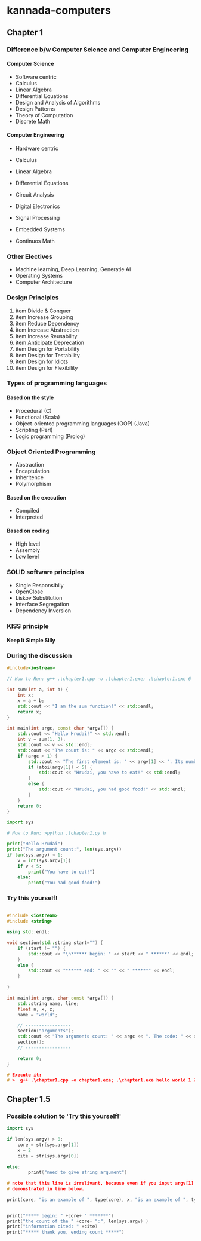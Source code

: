 # kannada-computers
## Chapter 1


### Difference b/w Computer Science and Computer Engineering
#### Computer Science
* Software centric
* Calculus
* Linear Algebra
* Differential Equations
* Design and Analysis of Algorithms
* Design Patterns
* Theory of Computation
* Discrete Math

#### Computer Engineering
* Hardware centric

* Calculus
* Linear Algebra
* Differential Equations
* Circuit Analysis
* Digital Electronics
* Signal Processing
* Embedded Systems
* Continuos Math

### Other Electives
* Machine learning, Deep Learning, Generatie AI
* Operating Systems
* Computer Architecture


### Design Principles
1. item Divide & Conquer
1. item Increase Grouping
1. item Reduce Dependency
1. item Increase Abstraction
1. item Increase Reusability
1. item Anticipate Deprecation
1. item Design for Portability
1. item Design for Testability
1. item Design for Idiots
1. item Design for Flexibility

### Types of programming languages

#### Based on the style
* Procedural (C)
* Functional (Scala)
* Object-oriented programming languages (OOP) (Java)
* Scripting (Perl)
* Logic programming (Prolog)


### Object Oriented Programming
* Abstraction
* Encaptulation
* Inheritence
* Polymorphism


#### Based on the execution
* Compiled
* Interpreted


#### Based on coding
* High level
* Assembly
* Low level


### SOLID software principles
* Single Responsibily
* OpenClose
* Liskov Substitution
* Interface Segregation
* Dependency Inversion

### KISS principle 
#### Keep It Simple Silly


### During the discussion
```cpp
#include<iostream>

// How to Run: g++ .\chapter1.cpp -o .\chapter1.exe; .\chapter1.exe 6 

int sum(int a, int b) {
    int x;
    x = a + b;
    std::cout << "I am the sum function!" << std::endl;
    return x;
}

int main(int argc, const char *argv[]) {
    std::cout << "Hello Hrudai!" << std::endl;
    int v = sum(1, 3);
    std::cout << v << std::endl;
    std::cout << "The count is: " << argc << std::endl;
    if (argc > 1) {
        std::cout << "The first element is: " << argv[1] << ". Its number is: " << atoi(argv[1]) << std::endl;
        if (atoi(argv[1]) < 5) {
            std::cout << "Hrudai, you have to eat!" << std::endl;
        }
        else {
            std::cout << "Hrudai, you had good food!" << std::endl;
        }
    }
    return 0;
}
```

```python
import sys

# How to Run: >python .\chapter1.py h

print("Hello Hrudai")
print("The argument count:", len(sys.argv))
if len(sys.argv) > 1:
    v = int(sys.argv[1])
    if v < 5: 
        print("You have to eat!")
    else:
        print("You had good food!")    
```

### Try this yourself!
```cpp

#include <iostream>
#include <string>

using std::endl;

void section(std::string start="") {
    if (start != "") {
        std::cout << "\n****** begin: " << start << " ******" << endl;
    }
    else {
        std::cout << "****** end: " << "" << " ******" << endl;
    }
    
}

int main(int argc, char const *argv[]) {
    std::string name, line;
    float n, x, z;
    name = "world";

    // -----------------
    section("arguments");
    std::cout << "The arguments count: " << argc << ". The code: " << argv[0] << endl;
    section();
    // -----------------

    return 0;
}

# Execute it: 
# >  g++ .\chapter1.cpp -o chapter1.exe; .\chapter1.exe hello world 1 2 3
```

## Chapter 1.5

### Possible solution to 'Try this yourself!'

```cpp
import sys

if len(sys.argv) > 0:
    core = str(sys.argv[1])
    x = 2
    cite = str(sys.argv[0])
    
else:
        print("need to give string argument")

# note that this line is irrelivant, because even if you input argv[1] as a number, it considers "core" is a string, as strings serve as a kind of superset in python
# demonstrated in line below.

print(core, "is an example of ", type(core), x, "is an example of ", type(x))


print("***** begin: " +core+ " *******")
print("the count of the " +core+ ":", len(sys.argv) )
print("information cited: " +cite)
print("***** thank you, ending count *****")

```
